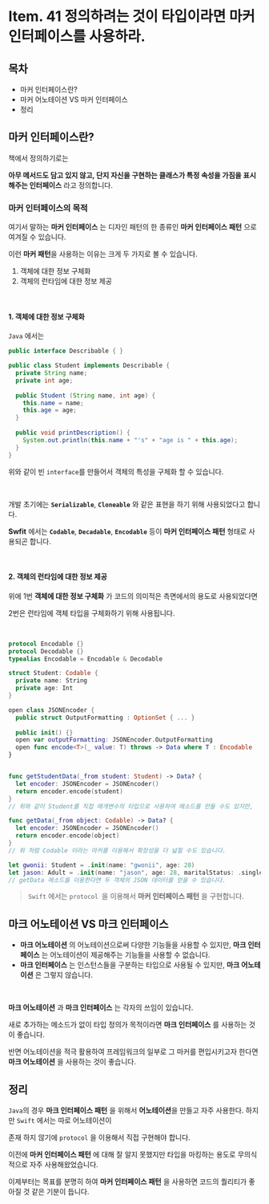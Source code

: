 # Item. 41 정의하려는 것이 타입이라면 마커 인터페이스를 사용하라. 



## 목차 

* 마커 인터페이스란? 
* 마커 어노테이션 VS 마커 인터페이스 
* 정리





## 마커 인터페이스란?

책에서 정의하기로는 

**아무 메서드도 담고 있지 않고, 단지 자신을 구현하는 클래스가 특정 속성을 가짐을 표시해주는 인터페이스** 라고 정의합니다.



### 마커 인터페이스의 목적 

여기서 말하는 **마커 인터페이스** 는 디자인 패턴의 한 종류인 **마커 인터페이스 패턴** 으로 여겨질 수 있습니다. 

이런 **마커 패턴**을 사용하는 이유는 크게 두 가지로 볼 수 있습니다.

1. 객체에 대한 정보 구체화
2. 객체의 런타임에 대한 정보 제공 

<Br>



#### 1. 객체에 대한 정보 구체화

`Java` 에서는 

```java
public interface Describable { }

public class Student implements Describable {
  private String name;
  private int age;
  
  public Student (String name, int age) {
    this.name = name;
    this.age = age;
  }
  
  public void printDescription() {
    System.out.println(this.name + "'s" + "age is " + this.age);
  }
}
```

위와 같이 빈 `interface`를 만들어서 객체의 특성을 구체화 할 수 있습니다. 

<Br>

개발 초기에는 **`Serializable`**, **`Cloneable`** 와 같은 표현을 하기 위해 사용되었다고 합니다. 

**Swfit** 에서는 **`Codable`**, **`Decadable`**, **`Encodable`** 등이 **마커 인터페이스 패턴** 형태로 사용되곤 합니다. 

<Br>

#### 2. 객체의 런타임에 대한 정보 제공

위에 1번 **객체에 대한 정보 구체화** 가 코드의 의미적은 측면에서의 용도로 사용되었다면 

2번은 런타임에 객체 타입을 구체화하기 위해 사용됩니다. 

<Br>

```swift
protocol Encodable {}
protocol Decodable {}
typealias Encodable = Encodable & Decodable

struct Student: Codable {
  private name: String
  private age: Int
}

open class JSONEncoder {
  public struct OutputFormatting : OptionSet { ... }
  
  public init() {}
  open var outputFormatting: JSONEncoder.OutputFormatting
  open func encode<T>(_ value: T) throws -> Data where T : Encodable
}


func getStudentData(_from student: Student) -> Data? { 
  let encoder: JSONEncoder = JSONEncoder()
  return encoder.encode(student)
}
// 위와 같이 Student를 직접 매개변수의 타입으로 사용하여 메소드를 만들 수도 있지만, 

func getData(_from object: Codable) -> Data? {
  let encoder: JSONEncoder = JSONEncoder()
  return encoder.encode(object)
}
// 위 처럼 Codable 이라는 마커를 이용해서 확장성을 더 넓힐 수도 있습니다. 

let gwonii: Student = .init(name: "gwonii", age: 28)
let jason: Adult = .init(name: "jason", age: 28, maritalStatus: .single)
// getData 메소드를 이용한다면 두 객체의 JSON 데이터를 얻을 수 있습니다.
```

> `Swift` 에서는 `protocol `을 이용해서 **마커 인터페이스 패턴** 을 구현합니다. 



## 마크 어노테이션 VS 마크 인터페이스 

* **마크 어노테이션** 의 어노테이션으로써 다양한 기능들을 사용할 수 있지만, **마크 인터페이스** 는 어노테이션이 제공해주는 기능들을 사용할 수 없습니다. 
* **마크 인터페이스** 는 인스턴스들을 구분하는 타입으로 사용될 수 있지만, **마크 어노테이션** 은 그렇지 않습니다.

<Br>

**마크 어노테이션** 과 **마크 인터페이스** 는 각자의 쓰임이 있습니다. 

새로 추가하는 메소드가 없이 타입 정의가 목적이라면 **마크 인터페이스** 를 사용하는 것이 좋습니다. 

반면 어노테이션을 적극 활용하여 프레임워크의 일부로 그 마커를 편입시키고자 한다면 **마크 어노테이션** 을 사용하는 것이 좋습니다. 



## 정리

`Java`의 경우 **마크 인터페이스 패턴** 을 위해서 **어노테이션**을 만들고 자주 사용한다. 하지만 `Swift` 에서는 따로 어노테이션이 

존재 하지 않기에 `protocol` 을 이용해서 직접 구현해야 합니다. 

이전에 **마커 인터페이스 패턴** 에 대해 잘 알지 못했지만 타입을 마킹하는 용도로 무의식적으로 자주 사용해왔었습니다. 

이제부터는 목표를 분명히 하여 **마커 인터페이스 패턴** 을 사용하면 코드의 퀄리티가 좋아질 것 같은 기분이 듭니다. 



